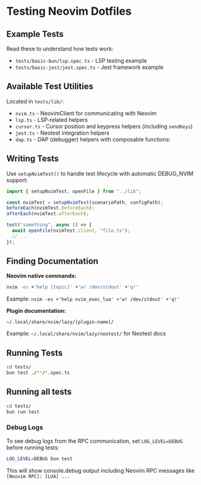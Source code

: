 # Testing Neovim Dotfiles

## Example Tests
Read these to understand how tests work:
- `tests/basic-bun/lsp.spec.ts` - LSP testing example
- `tests/basic-jest/jest.spec.ts` - Jest framework example

## Available Test Utilities
Located in `tests/lib/`:
- `nvim.ts` - NeovimClient for communicating with Neovim
- `lsp.ts` - LSP-related helpers
- `cursor.ts` - Cursor position and keypress helpers (including `sendKeys`)
- `jest.ts` - Neotest integration helpers
- `dap.ts` - DAP (debugger) helpers with composable functions:

## Writing Tests

Use `setupNvimTest()` to handle test lifecycle with automatic DEBUG_NVIM support:

```typescript
import { setupNvimTest, openFile } from "../lib";

const nvimTest = setupNvimTest(scenarioPath, configPath);
beforeEach(nvimTest.beforeEach);
afterEach(nvimTest.afterEach);

test("something", async () => {
  await openFile(nvimTest.client, "file.ts");
  // ...
});
```

## Finding Documentation

**Neovim native commands:**
```sh
nvim -es +'help [topic]' +'w! /dev/stdout' +'q!'
```
Example: `nvim -es +'help nvim_exec_lua' +'w! /dev/stdout' +'q!'`

**Plugin documentation:**
```
~/.local/share/nvim/lazy/[plugin-name]/
```
Example: `~/.local/share/nvim/lazy/neotest/` for Neotest docs

## Running Tests
```sh
cd tests/
bun test ./**/*.spec.ts
```

## Running all tests
```sh
cd tests/
bun run test
```

### Debug Logs
To see debug logs from the RPC communication, set `LOG_LEVEL=DEBUG` before running tests:

```sh
LOG_LEVEL=DEBUG bun test
```

This will show console.debug output including Neovim RPC messages like `[Neovim RPC]: [LUA] ...`

